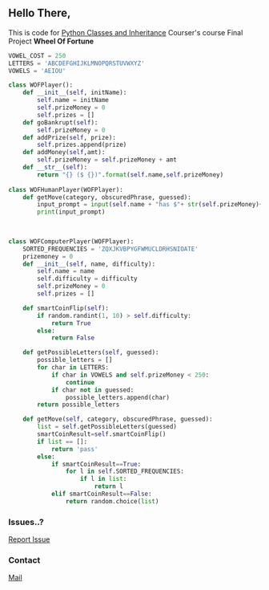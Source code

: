 ## Hello There,

This is code for [Python Classes and Inheritance](https://www.coursera.org/learn/python-classes-inheritance/home/welcome) Courser's course Final Project **Wheel Of Fortune**

```python
VOWEL_COST = 250
LETTERS = 'ABCDEFGHIJKLMNOPQRSTUVWXYZ'
VOWELS = 'AEIOU'

class WOFPlayer():
    def __init__(self, initName):
        self.name = initName
        self.prizeMoney = 0
        self.prizes = []
    def goBankrupt(self):
        self.prizeMoney = 0
    def addPrize(self, prize):
        self.prizes.append(prize)
    def addMoney(self,amt):
        self.prizeMoney = self.prizeMoney + amt
    def __str__(self):
        return "{} ($ {})".format(self.name,self.prizeMoney)
    
class WOFHumanPlayer(WOFPlayer):
    def getMove(category, obscuredPhrase, guessed):
        input_prompt = input(self.name + "has $"+ str(self.prizeMoney)+ "/n" + ", Category:" + category + "/n" + ", Phrases:" + "/n" + obscuredPhrase + "/n" + ", Guessed:" + guessed + "/n" + "Guess a letter, phrase, or type 'exit' or 'pass':") 
        print(input_prompt) 
    
    

class WOFComputerPlayer(WOFPlayer):
    SORTED_FREQUENCIES = 'ZQXJKVBPYGFWMUCLDRHSNIOATE'
    prizemoney = 0
    def __init__(self, name, difficulty):
        self.name = name
        self.difficulty = difficulty
        self.prizeMoney = 0
        self.prizes = []

    def smartCoinFlip(self):
        if random.randint(1, 10) > self.difficulty:
            return True
        else: 
            return False

    def getPossibleLetters(self, guessed):
        possible_letters = []
        for char in LETTERS:
            if char in VOWELS and self.prizeMoney < 250:
                continue
            if char not in guessed:
                possible_letters.append(char)
        return possible_letters

    def getMove(self, category, obscuredPhrase, guessed):
        list = self.getPossibleLetters(guessed)
        smartCoinResult=self.smartCoinFlip()
        if list == []:
            return 'pass'
        else:
            if smartCoinResult==True:
                for l in self.SORTED_FREQUENCIES:
                    if l in list:
                        return l
            elif smartCoinResult==False:
                return random.choice(list)

```

### Issues..?
[Report Issue](https://github.com/RajasekharGuptha/Python-Classes-and-Inheritance-Coursera/issues)

### Contact

[Mail](mailto:rajasekharmuppidi4@gmail.com)
